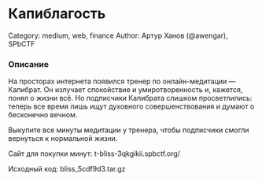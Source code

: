 # Капиблагость

Category: medium, web, finance
Author: Артур Ханов (@awengar), SPbCTF

### Описание

На просторах интернета появился тренер по онлайн-медитации — Капибрат. Он излучает спокойствие и умиротворенность и, кажется, понял о жизни всё. Но подписчики Капибрата слишком просветлились: теперь все время лишь ищут духовного совершенствования и думают о бесконечно вечном.

Выкупите все минуты медитации у тренера, чтобы подписчики смогли вернуться к нормальной жизни.

Сайт для покупки минут: t-bliss-3qkgikii.spbctf.org/

Исходный код: bliss_5cdf9d3.tar.gz